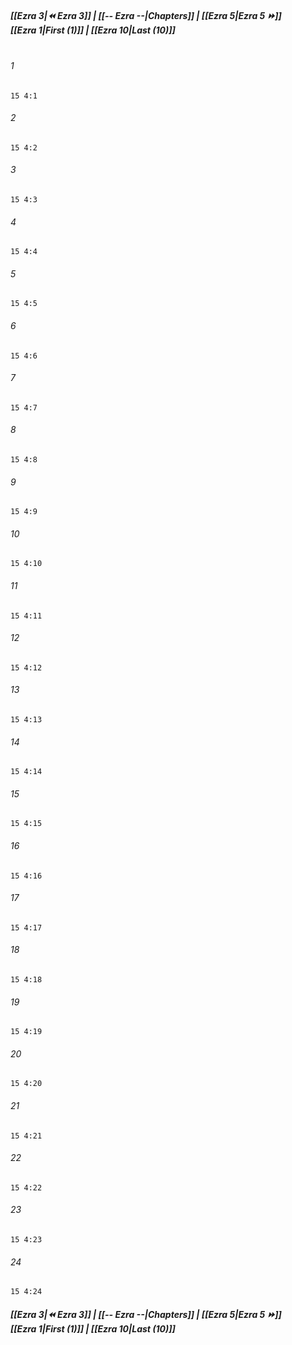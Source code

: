 
##### **[[Ezra 3|⏪ Ezra 3]] | [[-- Ezra --|Chapters]] | [[Ezra 5|Ezra 5 ⏩]]**<br>**[[Ezra 1|First (1)]] | [[Ezra 10|Last (10)]]**<br><br>

###### 1
``` verse
15 4:1
```
###### 2
``` verse
15 4:2
```
###### 3
``` verse
15 4:3
```
###### 4
``` verse
15 4:4
```
###### 5
``` verse
15 4:5
```
###### 6
``` verse
15 4:6
```
###### 7
``` verse
15 4:7
```
###### 8
``` verse
15 4:8
```
###### 9
``` verse
15 4:9
```
###### 10
``` verse
15 4:10
```
###### 11
``` verse
15 4:11
```
###### 12
``` verse
15 4:12
```
###### 13
``` verse
15 4:13
```
###### 14
``` verse
15 4:14
```
###### 15
``` verse
15 4:15
```
###### 16
``` verse
15 4:16
```
###### 17
``` verse
15 4:17
```
###### 18
``` verse
15 4:18
```
###### 19
``` verse
15 4:19
```
###### 20
``` verse
15 4:20
```
###### 21
``` verse
15 4:21
```
###### 22
``` verse
15 4:22
```
###### 23
``` verse
15 4:23
```
###### 24
``` verse
15 4:24
```

##### **[[Ezra 3|⏪ Ezra 3]] | [[-- Ezra --|Chapters]] | [[Ezra 5|Ezra 5 ⏩]]**<br>**[[Ezra 1|First (1)]] | [[Ezra 10|Last (10)]]**
